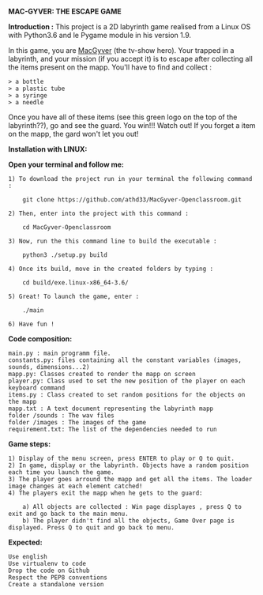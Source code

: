                             

**MAC-GYVER: THE ESCAPE GAME**


**Introduction :**
This project is a 2D labyrinth game realised from a Linux OS with Python3.6 and le Pygame module in his version 1.9.

In this game, you are [MacGyver](https://en.wikipedia.org/wiki/MacGyver) (the tv-show hero). Your trapped in a labyrinth, and your mission (if you accept it) is to escape after collecting all the items present on the mapp.
You'll have to find and collect :

    > a bottle
    > a plastic tube
    > a syringe
    > a needle

Once you have all of these items (see this green logo on the top of the labyrinth??), go and see the guard. You win!!! 
Watch out! If you forget a item on the mapp, the gard won't let you out!


**Installation with LINUX:**

**Open your terminal and follow me:**

    1) To download the project run in your terminal the following command :
    
        git clone https://github.com/athd33/MacGyver-Openclassroom.git

    2) Then, enter into the project with this command :

        cd MacGyver-Openclassroom

    3) Now, run the this command line to build the executable :

        python3 ./setup.py build

    4) Once its build, move in the created folders by typing :

        cd build/exe.linux-x86_64-3.6/

    5) Great! To launch the game, enter :

        ./main

    6) Have fun !



**Code composition:**

    main.py : main programm file. 
    constants.py: files containing all the constant variables (images, sounds, dimensions...2)
    mapp.py: Classes created to render the mapp on screen
    player.py: Class used to set the new position of the player on each keyboard command
    items.py : Class created to set random positions for the objects on the mapp
    mapp.txt : A text document representing the labyrinth mapp
    folder /sounds : The wav files
    folder /images : The images of the game
    requirement.txt: The list of the dependencies needed to run
    

**Game steps:**

    1) Display of the menu screen, press ENTER to play or Q to quit.
    2) In game, display or the labyrinth. Objects have a random position each time you launch the game.
    3) The player goes arround the mapp and get all the items. The loader image changes at each element catched!
    4) The players exit the mapp when he gets to the guard:
        
        a) All objects are collected : Win page displayes , press Q to exit and go back to the main menu.
        b) The player didn't find all the objects, Game Over page is displayed. Press Q to quit and go back to menu.

**Expected:**

    Use english
    Use virtualenv to code
    Drop the code on Github    
    Respect the PEP8 conventions     
    Create a standalone version

